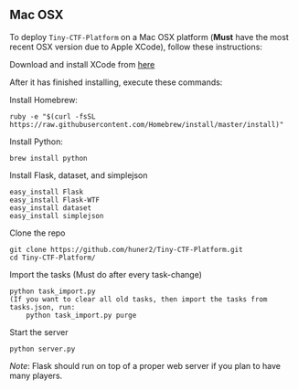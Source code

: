 Mac OSX
----------

To deploy `Tiny-CTF-Platform` on a Mac OSX platform (**Must** have the most recent OSX version due to Apple XCode), follow these instructions:

Download and install XCode from [here](https://itunes.apple.com/us/app/xcode/id497799835?ls=1&mt=12)

After it has finished installing, execute these commands:

Install Homebrew:

    ruby -e "$(curl -fsSL https://raw.githubusercontent.com/Homebrew/install/master/install)"
    
Install Python:

    brew install python
    
Install Flask, dataset, and simplejson

    easy_install Flask
    easy_install Flask-WTF
    easy_install dataset
    easy_install simplejson

Clone the repo

    git clone https://github.com/huner2/Tiny-CTF-Platform.git
    cd Tiny-CTF-Platform/
    
Import the tasks (Must do after every task-change)

    python task_import.py
    (If you want to clear all old tasks, then import the tasks from tasks.json, run:
        python task_import.py purge
    
Start the server

    python server.py
    
*Note*: Flask should run on top of a proper web server if you plan to have many players.
